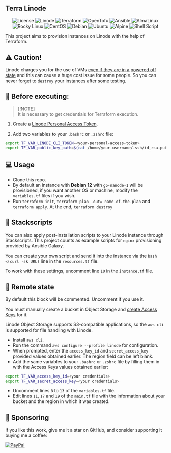 <h2>Terra Linode</h2>

<p align="center">
    <img alt="License" src="https://img.shields.io/badge/License-GPLv3-blue.svg?style=for-the-badge" />
    <img alt="Linode" src="https://img.shields.io/badge/Linode-00A95C?style=for-the-badge&logo=Linode&logoColor=white" />
    <img alt="Terraform" src="https://img.shields.io/badge/terraform-%235835CC.svg?style=for-the-badge&logo=terraform&logoColor=white" />
    <img alt="OpenTofu" src="https://img.shields.io/badge/OpenTofu-FFDA18?logo=opentofu&logoColor=000&style=for-the-badge" />
    <img alt="Ansible" src="https://img.shields.io/badge/Ansible-000000?style=for-the-badge&logo=ansible&logoColor=white" />
    <img alt="AlmaLinux" src="https://img.shields.io/badge/AlmaLinux-000?logo=almalinux&logoColor=fff&style=for-the-badge" />
    <img alt="Rocky Linux" src="https://img.shields.io/badge/Rocky%20Linux-10B981?logo=rockylinux&logoColor=fff&style=for-the-badge" />
    <img alt="CentOS" src="https://img.shields.io/badge/CentOS-262577?logo=centos&logoColor=fff&style=for-the-badge" />
    <img alt="Debian" src="https://img.shields.io/badge/Debian-A81D33?style=for-the-badge&logo=debian&logoColor=white" />
    <img alt="Ubuntu" src="https://img.shields.io/badge/Ubuntu-E95420?style=for-the-badge&logo=ubuntu&logoColor=white" />
    <img alt="Alpine" src="https://img.shields.io/badge/Alpine_Linux-0D597F?style=for-the-badge&logo=alpine-linux&logoColor=white" />
    <img alt="Shell Script" src="https://img.shields.io/badge/Shell_Script-121011?style=for-the-badge&logo=gnu-bash&logoColor=white" />
</p>


This project aims to provision instances on Linode with the help of Terraform.

## ⚠️ Caution!

Linode charges you for the use of VMs [even if they are in a powered off state](https://www.linode.com/docs/products/platform/billing/#will-i-be-billed-for-powered-off-or-unused-services) and this can cause a huge cost issue for some people. So you can never forget to `destroy` your instances after some testing.

## 📌 Before executing:

> [!NOTE]\
> It is necessary to get credentials for Terraform execution.

1. Create a [Linode Personal Access Token](https://www.linode.com/docs/products/tools/api/guides/manage-api-tokens/).

2. Add two variables to your `.bashrc` or `.zshrc` file:

```bash 
export TF_VAR_LINODE_CLI_TOKEN=<your-personal-access-token>
export TF_VAR_public_key_path=$(cat /home/your-username/.ssh/id_rsa.pub)
```

## 💻 Usage

- Clone this repo.
- By default an instance with **Debian 12** with `g6-nanode-1` will be provisioned, if you want another OS or machine, modify the `variables.tf` files if you wish.
- Run `terraform init`, `terraform plan -out= name-of-the-plan` and `terraform apply`. At the end, `terraform destroy`

## 🔧 Stackscripts

You can also apply post-installation scripts to your Linode instance through Stackscripts. This project counts as example scripts for `nginx` provisioning provided by Ansible Galaxy.

You can create your own script and send it into the instance via the `bash <(curl -sk URL)` line in the `resources.tf` file.

To work with these settings, uncomment line `10` in the `instance.tf` file.

## 💾 Remote state

By default this block will be commented. Uncomment if you use it.

You must manually create a bucket in Object Storage and [create Access Keys](https://www.linode.com/docs/products/storage/object-storage/guides/access-keys/) for it.

Linode Object Storage supports S3-compatible applications, so the `aws cli` is supported for file handling with Linode.

- Install `aws cli`.
- Run the command `aws configure --profile linode` for configuration.
- When prompted, enter the `access_key_id` and `secret_access_key` provided values obtained earlier. The region field can be left blank.
- Add the same variables to your `.bashrc` or `.zshrc` file by filling them in with the Access Keys values obtained earlier:

```bash
export TF_VAR_access_key_id=<your credentials>
export TF_VAR_secret_access_key=<your credentials>
```

- Uncomment lines `8` to `13` of the `variables.tf` file.
- Edit lines `11`, `17` and `19` of the `main.tf` file with the information about your bucket and the region in which it was created.

## 🎁 Sponsoring

If you like this work, give me it a star on GitHub, and consider supporting it buying me a coffee:

[![PayPal](https://img.shields.io/badge/PayPal-00457C?style=for-the-badge&logo=paypal&logoColor=white)](https://www.paypal.com/donate/?business=VUS6R8TX53NTS&no_recurring=0&currency_code=USD)